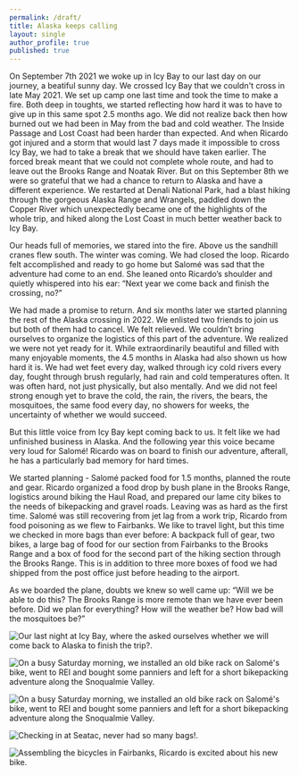 ```yaml
---
permalink: /draft/
title: Alaska keeps calling
layout: single
author_profile: true
published: true
---
```

On September 7th 2021 we woke up in Icy Bay to our last day on our journey, a beatiful sunny day. We crossed Icy Bay that we couldn't cross in late May 2021. We set up camp one last time and took the time to make a fire. Both deep in toughts, we started reflecting how hard it was to have to give up in this same spot 2.5 months ago. We did not realize back then how burned out we had been in May from the bad and cold weather. The Inside Passage and Lost Coast had been harder than expected. And when Ricardo got injured and a storm that would last 7 days made it impossible to cross Icy Bay, we had to take a break that we should have taken earlier. The forced break meant that we could not complete whole route, and had to leave out the Brooks Range and Noatak River. But on this September 8th we were so grateful that we had a chance to return to Alaska and have a different experience. We restarted at Denali National Park, had a blast hiking through the gorgeous Alaska Range and Wrangels, paddled down the Copper River which unexpectedly became one of the highlights of the whole trip, and hiked along the Lost Coast in much better weather back to Icy Bay. 

Our heads full of memories, we stared into the fire. Above us the sandhill cranes flew south. The winter was coming. We had closed the loop. Ricardo felt accomplished and ready to go home but Salomé was sad that the adventure had come to an end. She leaned onto Ricardo’s shoulder and quietly whispered into his ear: “Next year we come back and finish the crossing, no?”  

We had made a promise to return. And six months later we started planning the rest of the Alaska crossing in 2022. We enlisted two friends to join us but both of them had to cancel. We felt relieved. We couldn’t bring ourselves to organize the logistics of this part of the adventure. We realized we were not yet ready for it. While extraordinarily beautiful and filled with many enjoyable moments, the 4.5 months in Alaska had also shown us how hard it is. We had wet feet every day, walked through icy cold rivers every day, fought through brush regularly, had rain and cold temperatures often. It was often hard, not just physically, but also mentally. And we did not feel strong enough yet to brave the cold, the rain, the rivers, the bears, the mosquitoes, the same food every day, no showers for weeks, the uncertainty of whether we would succeed.

But this little voice from Icy Bay kept coming back to us. It felt like we had unfinished business in Alaska. And the following year this voice became very loud for Salomé! Ricardo was on board to finish our adventure, afterall, he has a particularly bad memory for hard times. 

We started planning -  Salomé packed food for 1.5 months, planned the route and gear. Ricardo organized a food drop by bush plane in the Brooks Range, logistics around biking the Haul Road, and prepared our lame city bikes to the needs of bikepacking and gravel roads. Leaving was as hard as the first time. Salomé was still recovering from jet lag from a work trip, Ricardo from food poisoning as we flew to Fairbanks. We like to travel light, but this time we checked in more bags than ever before: A backpack full of gear, two bikes, a large bag of food for our section from Fairbanks to the Brooks Range and a box of food for the second part of the hiking section through the Brooks Range. This is in addition to three more boxes of food we had shipped from the post office just before heading to the airport. 

As we boarded the plane, doubts we knew so well came up: “Will we be able to do this? The Brooks Range is more remote than we have ever been before. Did we plan for everything? How will the weather be? How bad will the mosquitoes be?” 

![Our last night at Icy Bay, where the asked ourselves whether we will come back to Alaska to finish the trip?.]({{site.baseurl}}/assets/images/2024-05-28/us_at_icy_bay.jpg)

![On a busy Saturday morning, we installed an old bike rack on Salomé's bike, went to REI and bought some panniers and left for a short bikepacking adventure along the Snoqualmie Valley.]({{site.baseurl}}/assets/images/2024-05-28/riding_bike_around_seattle.jpg)

![On a busy Saturday morning, we installed an old bike rack on Salomé's bike, went to REI and bought some panniers and left for a short bikepacking adventure along the Snoqualmie Valley.]({{site.baseurl}}/assets/images/2024-05-28/riding_bike_around_seattle.jpg)


![Checking in at Seatac, never had so many bags!.]({{site.baseurl}}/assets/images/2024-05-28/checking_in.jpg)

![Assembling the bicycles in Fairbanks, Ricardo is excited about his new bike.]({{site.baseurl}}/assets/images/2024-05-28/assembling_bikes.jpg)
